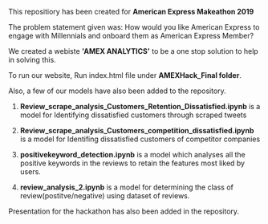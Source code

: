 This repositiory has been created for **American Express Makeathon 2019**

The problem statement given was: How would you like American Express to engage with Millennials and onboard them as American Express Member?

We created a webiste **'AMEX ANALYTICS'** to be a one stop solution to help in solving this. 

To run our website, Run index.html file under **AMEXHack_Final folder**.

Also, a few of our models have also been added to the repository. 
1. **Review_scrape_analysis_Customers_Retention_Dissatisfied.ipynb** is a model for Identifying dissatisfied customers through scraped tweets

2. **Review_scrape_analysis_Customers_competition_dissatisfied.ipynb** is a model for Identifing dissatisfied customers of competitor companies

3. **positivekeyword_detection.ipynb** is a model which analyses all the positive keywords in the reviews to retain the features most liked by users.

4. **review_analysis_2.ipynb** is a model for determining the class of review(postitve/negative) using dataset of reviews. 

Presentation for the hackathon has also been added in the repository.





